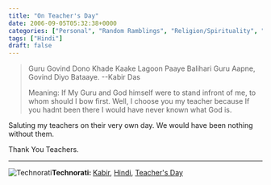```yaml
---
title: "On Teacher's Day"
date: 2006-09-05T05:32:38+0000
categories: ["Personal", "Random Ramblings", "Religion/Spirituality", "Society and Culture"]
tags: ["Hindi"]
draft: false
---
```


<blockquote>Guru Govind Dono Khade
Kaake Lagoon Paaye
Balihari Guru Aapne,
Govind Diyo Bataaye.
--Kabir Das

Meaning: If My Guru and God himself were to stand infront of me, to whom should I bow first. Well, I choose you my teacher because If you hadnt been there I would have never known what God is.</blockquote>
Saluting my teachers on their very own day. We would have been nothing without them.

Thank You Teachers.
<hr /> <img src="http://rakeshkumar.wordpress.com/wp-content/uploads/2006/08/technorati.gif" alt="Technorati" /><strong>Technorati: </strong><a href="http://www.technorati.com/tag/Kabir" rel="tag">Kabir</a>, <a href="http://www.technorati.com/tag/Hindi" rel="tag">Hindi</a>, <a href="http://www.technorati.com/tag/Teacher's+Day" rel="tag">Teacher's Day</a>